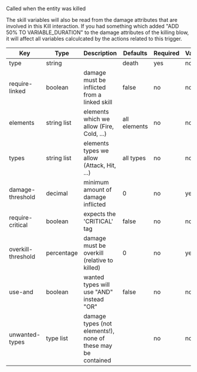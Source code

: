 Called when the entity was killed

The skill variables will also be read from the damage attributes that are involved in this Kill interaction. If you had something which added "ADD 50% TO VARIABLE_DURATION" to the damage attributes of the killing blow, it will affect all variables calculcated by the actions related to this trigger.

| Key | Type | Description | Defaults | Required | Variable |
|-|-|-|-|-|-|
| type | string | | death | yes | no |
| require-linked | boolean | damage must be inflicted from a linked skill | false | no | no |
| elements | string list | elements which we allow (Fire, Cold, ...) | all elements | no | no |
| types | string list | elements types we allow (Attack, Hit, ...) | all types | no | no |
| damage-threshold | decimal | minimum amount of damage inflicted | 0 | no | yes |
| require-critical | boolean | expects the 'CRITICAL' tag | false | no | no |
| overkill-threshold | percentage | damage must be overkill (relative to killed) | 0 | no | yes |
| use-and | boolean | wanted types will use "AND" instead "OR" | false | no | no |
| unwanted-types | type list | damage types (not elements!), none of these may be contained | | no | no |